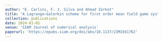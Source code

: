```yaml
---
author: "E. Carlini, F. J. Silva and Ahmad Zorkot"
title: "A Lagrange–Galerkin scheme for first order mean field game systems"
collection: publications
date: 2024-01-01
venue: 'SIAM Journal of numerical analysis'
paperurl: 'https://epubs.siam.org/doi/abs/10.1137/23M1561762'
---
```


